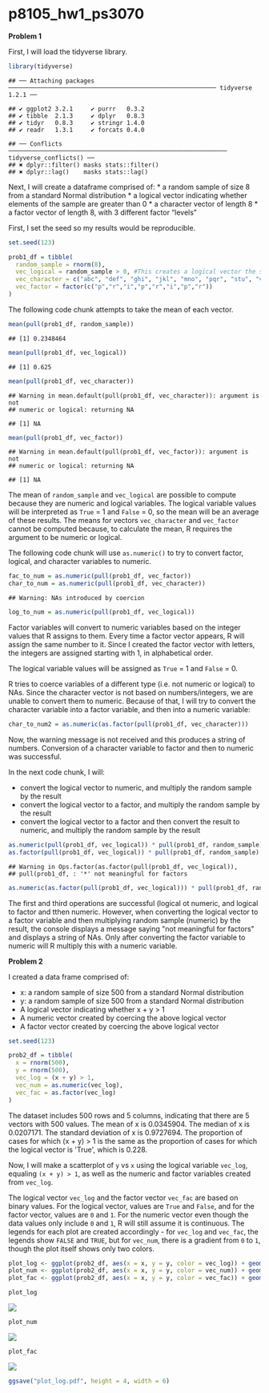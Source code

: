 p8105\_hw1\_ps3070
================

**Problem 1**

First, I will load the tidyverse library.

``` r
library(tidyverse)
```

    ## ── Attaching packages ────────────────────────────────────────────────────────── tidyverse 1.2.1 ──

    ## ✔ ggplot2 3.2.1     ✔ purrr   0.3.2
    ## ✔ tibble  2.1.3     ✔ dplyr   0.8.3
    ## ✔ tidyr   0.8.3     ✔ stringr 1.4.0
    ## ✔ readr   1.3.1     ✔ forcats 0.4.0

    ## ── Conflicts ───────────────────────────────────────────────────────────── tidyverse_conflicts() ──
    ## ✖ dplyr::filter() masks stats::filter()
    ## ✖ dplyr::lag()    masks stats::lag()

Next, I will create a dataframe comprised of: \* a random sample of size 8 from a standard Normal distribution \* a logical vector indicating whether elements of the sample are greater than 0 \* a character vector of length 8 \* a factor vector of length 8, with 3 different factor “levels”

First, I set the seed so my results would be reproducible.

``` r
set.seed(123)
```

``` r
prob1_df = tibble(
  random_sample = rnorm(8),
  vec_logical = random_sample > 0, #This creates a logical vector the same length as random_sample with the value True when this condition is satisfied and False when it isn't.
  vec_character = c("abc", "def", "ghi", "jkl", "mno", "pqr", "stu", "vwx"),
  vec_factor = factor(c("p","r","i","p","r","i","p","r"))
)
```

The following code chunk attempts to take the mean of each vector.

``` r
mean(pull(prob1_df, random_sample))
```

    ## [1] 0.2348464

``` r
mean(pull(prob1_df, vec_logical))
```

    ## [1] 0.625

``` r
mean(pull(prob1_df, vec_character))
```

    ## Warning in mean.default(pull(prob1_df, vec_character)): argument is not
    ## numeric or logical: returning NA

    ## [1] NA

``` r
mean(pull(prob1_df, vec_factor))
```

    ## Warning in mean.default(pull(prob1_df, vec_factor)): argument is not
    ## numeric or logical: returning NA

    ## [1] NA

The mean of `random_sample` and `vec_logical` are possible to compute because they are numeric and logical variables. The logical variable values will be interpreted as `True` = 1 and `False` = 0, so the mean will be an average of these results. The means for vectors `vec_character` and `vec_factor` cannot be computed because, to calculate the mean, R requires the argument to be numeric or logical.

The following code chunk will use `as.numeric()` to try to convert factor, logical, and character variables to numeric.

``` r
fac_to_num = as.numeric(pull(prob1_df, vec_factor))
char_to_num = as.numeric(pull(prob1_df, vec_character))
```

    ## Warning: NAs introduced by coercion

``` r
log_to_num = as.numeric(pull(prob1_df, vec_logical))
```

Factor variables will convert to numeric variables based on the integer values that R assigns to them. Every time a factor vector appears, R will assign the same number to it. Since I created the factor vector with letters, the integers are assigned starting with 1, in alphabetical order.

The logical variable values will be assigned as `True` = 1 and `False` = 0.

R tries to coerce variables of a different type (i.e. not numeric or logical) to NAs. Since the character vector is not based on numbers/integers, we are unable to convert them to numeric. Because of that, I will try to convert the character variable into a factor variable, and then into a numeric variable:

``` r
char_to_num2 = as.numeric(as.factor(pull(prob1_df, vec_character)))
```

Now, the warning message is not received and this produces a string of numbers. Conversion of a character variable to factor and then to numeric was successful.

In the next code chunk, I will:

-   convert the logical vector to numeric, and multiply the random sample by the result
-   convert the logical vector to a factor, and multiply the random sample by the result
-   convert the logical vector to a factor and then convert the result to numeric, and multiply the random sample by the result

``` r
as.numeric(pull(prob1_df, vec_logical)) * pull(prob1_df, random_sample)
as.factor(pull(prob1_df, vec_logical)) * pull(prob1_df, random_sample)
```

    ## Warning in Ops.factor(as.factor(pull(prob1_df, vec_logical)),
    ## pull(prob1_df, : '*' not meaningful for factors

``` r
as.numeric(as.factor(pull(prob1_df, vec_logical))) * pull(prob1_df, random_sample)
```

The first and third operations are successful (logical ot numeric, and logical to factor and tthen numeric. However, when converting the logical vector to a factor variable and then multiplying random sample (numeric) by the result, the console displays a message saying "not meaningful for factors" and displays a string of NAs. Only after converting the factor variable to numeric will R multiply this with a numeric variable.

**Problem 2**

I created a data frame comprised of:

-   x: a random sample of size 500 from a standard Normal distribution
-   y: a random sample of size 500 from a standard Normal distribution
-   A logical vector indicating whether x + y &gt; 1
-   A numeric vector created by coercing the above logical vector
-   A factor vector created by coercing the above logical vector

``` r
set.seed(123)
```

``` r
prob2_df = tibble(
  x = rnorm(500),
  y = rnorm(500),
  vec_log = (x + y) > 1,
  vec_num = as.numeric(vec_log),
  vec_fac = as.factor(vec_log)
)
```

The dataset includes 500 rows and 5 columns, indicating that there are 5 vectors with 500 values. The mean of x is 0.0345904. The median of x is 0.0207171. The standard deviation of x is 0.9727694. The proportion of cases for which (x + y) &gt; 1 is the same as the proportion of cases for which the logical vector is 'True', which is 0.228.

Now, I will make a scatterplot of `y` vs `x` using the logical variable `vec_log`, equaling `(x + y) > 1`, as well as the numeric and factor variables created from `vec_log`.

The logical vector `vec_log` and the factor vector `vec_fac` are based on binary values. For the logical vector, values are `True` and `False`, and for the factor vector, values are `0` and `1`. For the numeric vector even though the data values only include `0` and `1`, R will still assume it is continuous. The legends for each plot are created accordingly - for `vec_log` and `vec_fac`, the legends show `FALSE` and `TRUE`, but for `vec_num`, there is a gradient from `0` to `1`, though the plot itself shows only two colors.

``` r
plot_log <- ggplot(prob2_df, aes(x = x, y = y, color = vec_log)) + geom_point(size = 0.5)
plot_num <- ggplot(prob2_df, aes(x = x, y = y, color = vec_num)) + geom_point(size = 0.5)
plot_fac <- ggplot(prob2_df, aes(x = x, y = y, color = vec_fac)) + geom_point(size = 0.5)

plot_log
```

![](p8105_hw1_ps3070_files/figure-markdown_github/create%20scatterplots-1.png)

``` r
plot_num
```

![](p8105_hw1_ps3070_files/figure-markdown_github/create%20scatterplots-2.png)

``` r
plot_fac
```

![](p8105_hw1_ps3070_files/figure-markdown_github/create%20scatterplots-3.png)

``` r
ggsave("plot_log.pdf", height = 4, width = 6)
```
